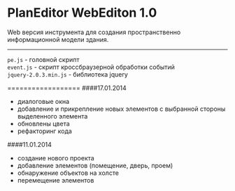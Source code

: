 PlanEditor WebEditon 1.0
===================

Web версия инструмента для создания пространственно информационной модели здания.

----------------

`pe.js` - головной скрипт <br>
`event.js` - скрипт кроссбраузерной обработки событий <br>
`jquery-2.0.3.min.js` - библиотека jquery

==================
####17.01.2014
+ диалоговые окна
+ добавление и прикрепление новых элементов с выбранной стороны выделенного элемента
+ обновлены цвета
+ рефакторинг кода

####11.01.2014
+ создание нового проекта
+ добавление элементов (помещение, дверь, проем)
+ обнаружение объектов на холсте
+ перемещение элементов
